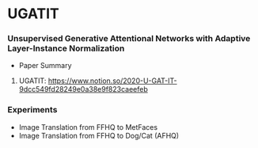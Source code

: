 # UGATIT
### Unsupervised Generative Attentional Networks with Adaptive Layer-Instance Normalization
- Paper Summary
1. UGATIT: https://www.notion.so/2020-U-GAT-IT-9dcc549fd28249e0a38e9f823caeefeb

### Experiments
- Image Translation from FFHQ to MetFaces
- Image Translation from FFHQ to Dog/Cat (AFHQ)
